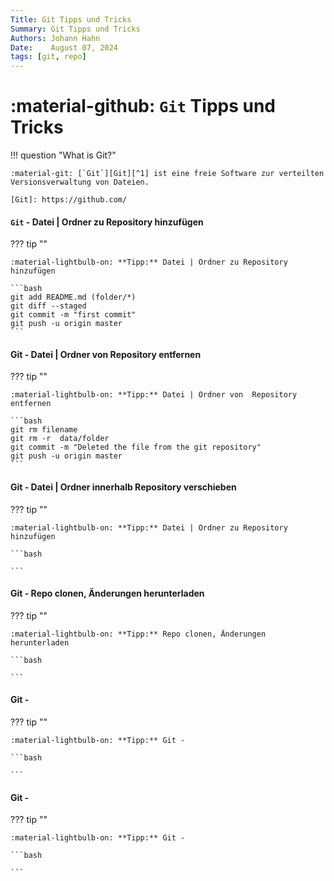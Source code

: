 ```yaml
---
Title: Git Tipps und Tricks
Summary: Git Tipps und Tricks
Authors: Johann Hahn
Date:    August 07, 2024
tags: [git, repo]
---
```


# :material-github: `Git` Tipps und Tricks

!!! question "What is Git?"

    :material-git: [`Git`][Git][^1] ist eine freie Software zur verteilten Versionsverwaltung von Dateien.

    [Git]: https://github.com/

#### `Git` - Datei | Ordner zu Repository hinzufügen


??? tip ""

    :material-lightbulb-on: **Tipp:** Datei | Ordner zu Repository hinzufügen

    ```bash
    git add README.md (folder/*)
    git diff --staged
    git commit -m "first commit"
    git push -u origin master
    ```

#### Git - Datei | Ordner von  Repository entfernen

??? tip ""

    :material-lightbulb-on: **Tipp:** Datei | Ordner von  Repository entfernen

    ```bash
    git rm filename
    git rm -r  data/folder
    git commit -m "Deleted the file from the git repository"
    git push -u origin master
    ```

#### Git - Datei | Ordner innerhalb Repository verschieben

??? tip ""

    :material-lightbulb-on: **Tipp:** Datei | Ordner zu Repository hinzufügen

    ```bash

    ```

#### Git - Repo clonen, Änderungen herunterladen

??? tip ""

    :material-lightbulb-on: **Tipp:** Repo clonen, Änderungen herunterladen

    ```bash

    ```

#### Git - 

??? tip ""

    :material-lightbulb-on: **Tipp:** Git -

    ```bash

    ```

#### Git - 

??? tip ""

    :material-lightbulb-on: **Tipp:** Git -

    ```bash

    ```

[^1]: :material-wikipedia: [Wikipedia - Git](https://de.wikipedia.org/wiki/Git){target=\_blank}

